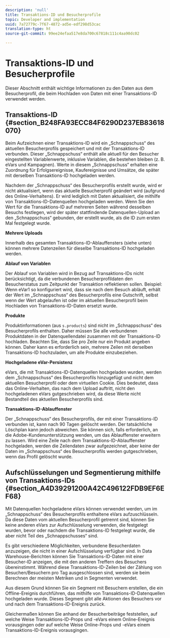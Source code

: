```yaml
---
description: 'null'
title: Transaktions-ID und Besucherprofile
topic: Developer and implementation
uuid: 7a72779c-7f67-4872-ad5e-edf298d53cac
translation-type: ht
source-git-commit: 99ee24efaa517e8da700c67818c111c4aa90dc02

---
```



# Transaktions-ID und Besucherprofile

Dieser Abschnitt enthält wichtige Informationen zu den Daten aus dem Besucherprofil, die beim Hochladen von Daten mit einer Transaktions-ID verwendet werden.

## Transaktions-ID {#section_B248FA93ECC84F6290D237EB83618070}

Beim Aufzeichnen einer Transaktions-ID wird ein „Schnappschuss“ des aktuellen Besucherprofils gespeichert und mit der Transaktions-ID verbunden. Dieser „Schnappschuss“ enthält alle aktuell für den Besucher eingestellten Variablenwerte, inklusive Variablen, die bestehen bleiben (z. B. eVars und Kampagnen). Werte in diesem „Schnappschuss“ erhalten eine Zuordnung für Erfolgsereignisse, Kaufereignisse und Umsätze, die später mit derselben Transaktions-ID hochgeladen werden.

Nachdem der „Schnappschuss“ des Besucherprofils erstellt wurde, wird er nicht aktualisiert, wenn das aktuelle Besucherprofil geändert wird (aufgrund des Online-Verhaltens). Er wird lediglich mit Daten aktualisiert, die mithilfe von Transaktions-ID-Datenquellen hochgeladen werden. Wenn Sie den Wert für die Transaktions-ID auf mehreren Seiten während desselben Besuchs festlegen, wird der später stattfindende Datenquellen-Upload an den „Schnappschuss“ gebunden, der erstellt wurde, als die ID zum ersten Mal festgelegt wurde.

**Mehrere Uploads**

Innerhalb des gesamten Transaktions-ID-Ablauffensters (siehe unten) können mehrere Datenzeilen für dieselbe Transaktions-ID hochgeladen werden.

**Ablauf von Variablen**

Der Ablauf von Variablen wird in Bezug auf Transaktions-IDs nicht berücksichtigt, da die verbundenen Besucherprofildaten den Besucherstatus zum Zeitpunkt der Transaktion reflektieren sollen. Beispiel: Wenn eVar1 so konfiguriert wird, dass sie nach dem Besuch abläuft, erhält der Wert im „Schnappschuss“ des Besucherprofils eine Gutschrift, selbst wenn der Wert abgelaufen ist oder im aktuellen Besucherprofil beim Hochladen von Transaktions-ID-Daten ersetzt wurde.

**Produkte**

Produktinformationen (aus `s.products`) sind nicht im „Schnappschuss“ des Besucherprofils enthalten. Daher müssen Sie alle verbundenen Produktdaten in der Datenquellendatei zusammen mit der Transaktions-ID hochladen. Beachten Sie, dass Sie pro Zeile nur ein Produkt angeben können. Daher kann es erforderlich sein, mehrere Zeilen mit derselben Transaktions-ID hochzuladen, um alle Produkte einzubeziehen.

**Hochgeladene eVar-Persistenz**

eVars, die mit Transaktions-ID-Datenquellen hochgeladen wurden, werden dem „Schnappschuss“ des Besucherprofils hinzugefügt und nicht dem aktuellen Besucherprofil oder dem virtuellen Cookie. Dies bedeutet, dass das Online-Verhalten, das nach dem Upload auftritt, nicht den hochgeladenen eVars gutgeschrieben wird, da diese Werte nicht Bestandteil des aktuellen Besucherprofils sind.

**Transaktions-ID-Ablauffenster**

Der „Schnappschuss“ des Besucherprofils, der mit einer Transaktions-ID verbunden ist, kann nach 90 Tagen gelöscht werden. Der tatsächliche Löschplan kann jedoch abweichen. Sie können sich, falls erforderlich, an die Adobe-Kundenunterstützung wenden, um das Ablauffenster erweitern zu lassen. Wird eine Zeile nach dem Transaktions-ID-Ablauffenster hochgeladen, werden die Zeilendaten zwar aufgezeichnet, aber keine der Daten im „Schnappschuss“ des Besucherprofils werden gutgeschrieben, wenn das Profil gelöscht wurde.

## Aufschlüsselungen und Segmentierung mithilfe von Transaktions-IDs  {#section_A4D39291200A42C496122FDB9EF6EF68}

Mit Datenquellen hochgeladene eVars können verwendet werden, um im „Schnappschuss“ des Besucherprofils enthaltene eVars aufzuschlüsseln. Da diese Daten vom aktuellen Besucherprofil getrennt sind, können Sie keine anderen eVars zur Aufschlüsselung verwenden, die festgelegt wurden, bevor oder nachdem die Transaktions-ID festgelegt wurde, die aber nicht Teil des „Schnappschusses“ sind.

Es gibt verschiedene Möglichkeiten, verbundene Besucherdaten anzuzeigen, die nicht in einer Aufschlüsselung verfügbar sind. In Data Warehouse-Berichten können Sie Transaktions-ID-Daten mit einer Besucher-ID anzeigen, die mit den anderen Treffern des Besuchers übereinstimmt. Während diese Transaktions-ID-Zeilen bei der Zählung von Besuchen/Besuchern pro Tag ausgeschlossen sind, werden sie beim Berechnen der meisten Metriken und in Segmenten verwendet.

Aus diesem Grund können Sie ein Segment mit Besuchern erstellen, die ein Offline-Ereignis durchführen, das mithilfe von Transaktions-ID-Datenquellen hochgeladen wurde. Dieses Segment gibt alle Aktionen des Besuchers vor und nach dem Transaktions-ID-Ereignis zurück.

Gleichermaßen können Sie anhand der Besucherbeiträge feststellen, auf welche Weise Transaktions-ID-Props und -eVars einem Online-Ereignis vorausgingen oder auf welche Weise Online-Props und -eVars einem Transaktions-ID-Ereignis vorausgingen.
